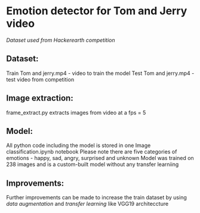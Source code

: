 # Emotion detector for Tom and Jerry video
*Dataset used from Hackerearth competition*
## Dataset: 
Train Tom and jerry.mp4 - video to train the model
Test Tom and jerry.mp4 - test video from competition
## Image extraction:
frame_extract.py extracts images from video at a fps = 5
## Model:
All python code including the model is stored in one Image classification.ipynb notebook
Please note there are  five categories of emotions - happy, sad, angry, surprised and unknown
Model was trained on 238 images and is a custom-built model without any transfer learniing
## Improvements:
Further improvements can be made to increase the train dataset by using *data augmentation* and *transfer learning* like VGG19 architeccture 
